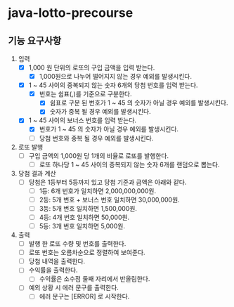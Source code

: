 # java-lotto-precourse

## 기능 요구사항

1. 입력
   - [X] 1,000 원 단위의 로또의 구입 금액을 입력 받는다.
       - [X] 1,000원으로 나누어 떨어지지 않는 경우 예외를 발생시킨다.
   - [X] 1 ~ 45 사이의 중복되지 않는 숫자 6개의 당첨 번호를 입력 받는다.
     - [X] 번호는 쉼표(,)를 기준으로 구분한다.
       - [X] 쉼표로 구분 된 번호가 1 ~ 45 의 숫자가 아닐 경우 예외를 발생시킨다.
       - [X] 숫자가 중복 될 경우 예외를 발생시킨다.
   - [X] 1 ~ 45 사이의 보너스 번호를 입력 받는다.
     - [X] 번호가 1 ~ 45 의 숫자가 아닐 경우 예외를 발생시킨다.
     - [ ] 당첨 번호와 중복 될 경우 예외를 발생시킨다.

2. 로또 발행
   - [ ] 구입 금액의 1,000원 당 1개의 비율로 로또를 발행한다.
     - [ ] 로또 하나당 1 ~ 45 사이의 증복되지 않는 숫자 6개를 랜덤으로 뽑는다.

3. 당첨 결과 계산
   - [ ] 당첨은 1등부터 5등까지 있고 당첨 기준과 금액은 아래와 같다.
     - [ ] 1등: 6개 번호가 일치하면 2,000,000,000원.
     - [ ] 2등: 5개 번호 + 보너스 번호 일치하면 30,000,000원.
     - [ ] 3등: 5개 번호 일치하면 1,500,000원.
     - [ ] 4등: 4개 번호 일치하면 50,000원.
     - [ ] 5등: 3개 번호 일치하면 5,000원.

4. 출력
   - [ ] 발행 한 로또 수량 및 번호를 출력한다.
   - [ ] 로또 번호는 오름차순으로 정렬하여 보여준다.
   - [ ] 당첨 내역을 출력한다.
   - [ ] 수익률을 출력한다.
     - [ ] 수익률은 소수점 둘째 자리에서 반올림한다.
   - [ ] 예외 상황 시 에러 문구를 출력한다.
     - [ ] 에러 문구는 [ERROR] 로 시작한다.
